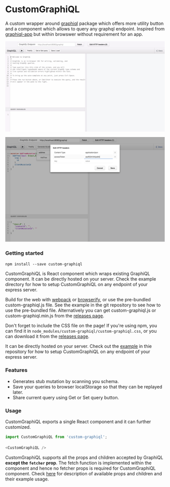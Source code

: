 CustomGraphiQL
==============

A custom wrapper around [graphiql](https://github.com/graphql/graphiql/) package 
which offers more utility button and a component which allows to query any graphql 
endpoint. Inspired from [graphiql-app](https://github.com/skevy/graphiql-app/) 
but within browswer without requirement for an app.

![](resources/cgraphiql.gif)

![](resources/cgraphiql2.png)

### Getting started

```
npm install --save custom-graphiql
```

CustomGraphiQL is React component which wraps existing GraphiQL component. It 
can be directly hosted on your server. Check the example directory for how to 
setup CustomGraphiQL on any endpoint of your express server.

Build for the web with [webpack](http://webpack.github.io/) or
[browserify](http://browserify.org/), or use the pre-bundled custom-graphiql.js 
file. See the example in the git repository to see how to use the pre-bundled 
file. Alternatively you can get custom-graphiql.js or custom-graphiql.min.js from
the [releases page](https://github.com/shahankit/custom-graphiql/releases).

Don't forget to include the CSS file on the page! If you're using npm, you can
find it in `node_modules/custom-graphiql/custom-graphiql.css`, or you can 
download it from the [releases page](https://github.com/graphql/graphiql/releases).

It can be directly hosted on your server. Check out the [example](./example) in 
thie repository for how to setup CustomGraphiQL on any endpoint of your express server.

### Features

* Generates stub mutation by scanning you schema.
* Save your queries to browser localStorage so that they can be replayed later.
* Share current query using Get or Set query button.


### Usage

CustomGraphiQL exports a single React component and it can further customized.

```js
import CustomGraphiQL from 'custom-graphiql';

<CustomGraphiQL />
```

CustomGraphiQL supports all the props and children accepted by GraphiQL **except the
`fetcher` prop**. The fetch function is implemented within the component and hence no 
fetcher props is required for CustomGraphiQL component. Check [here](https://github.com/graphql/graphiql#usage) 
for description of available props and children and their example usage.
